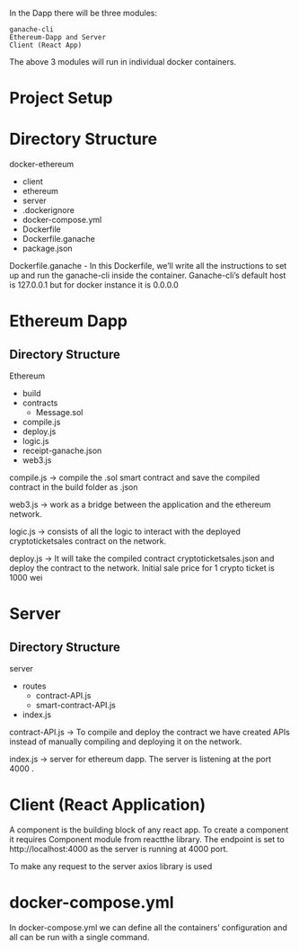 In the Dapp there will be three modules:

    ganache-cli
    Ethereum-Dapp and Server
    Client (React App)



The above 3 modules will run in individual docker containers.

# Project Setup

# Directory Structure

docker-ethereum
- client
- ethereum
- server
- .dockerignore
- docker-compose.yml
- Dockerfile
- Dockerfile.ganache
- package.json


Dockerfile.ganache - In this Dockerfile, we’ll write all the instructions to set up and run the ganache-cli inside the container. Ganache-cli’s default host is 127.0.0.1 but for docker instance it is 0.0.0.0

# Ethereum Dapp

## Directory Structure

Ethereum
- build
- contracts
  - Message.sol
- compile.js
- deploy.js
- logic.js
- receipt-ganache.json
- web3.js

compile.js -> compile the .sol smart contract and save the compiled contract in the build folder as .json 

web3.js -> work as a bridge between the application and the ethereum network.

logic.js -> consists of all the logic to interact with the deployed cryptoticketsales contract on the network.

deploy.js -> It will take the compiled contract cryptoticketsales.json and deploy the contract to the network. Initial sale price for 1 crypto ticket is 1000 wei


# Server

## Directory Structure

server
- routes
  - contract-API.js
  - smart-contract-API.js
- index.js

contract-API.js -> To compile and deploy the contract we have created APIs instead of manually compiling and deploying it on the network.

index.js -> server for ethereum dapp. The server is listening at the port 4000 .


# Client (React Application)

A component is the building block of any react app. To create a component it requires Component module from reactthe library. The endpoint is set to http://localhost:4000 as the server is running at 4000 port.

To make any request to the server axios library is used


# docker-compose.yml

In docker-compose.yml we can define all the containers’ configuration and all can be run with a single command.